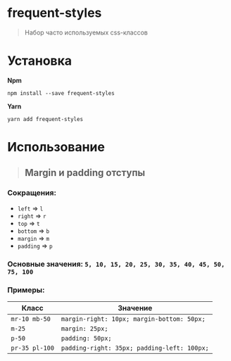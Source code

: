 # frequent-styles
> Набор часто используемых css-классов

# Установка
**Npm**
```
npm install --save frequent-styles
```
**Yarn**
```
yarn add frequent-styles
```
# Использование

> ## Margin и padding отступы
### Сокращения:
 - `left` => `l`
 - `right` => `r`
 - `top` => `t`
 - `bottom` => `b`
 - `margin` => `m`
 - `padding` => `p`
### Основные значения:  `5, 10, 15, 20, 25, 30, 35, 40, 45, 50, 75, 100`
### Примеры:

| Класс               | Значение                                                      |
| ------------------- | ------------------------------------------------------------- |
| `mr-10 mb-50`       | `margin-right: 10px; margin-bottom: 50px;`                    |
| `m-25`              | `margin: 25px;`                                               |
| `p-50`              | `padding: 50px;`                                              |
| `pr-35 pl-100`      | `padding-right: 35px; padding-left: 100px;`                   |
